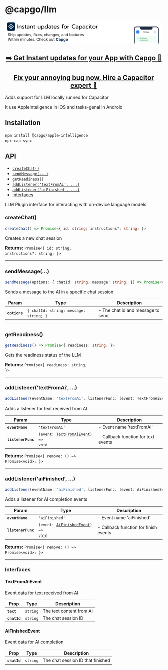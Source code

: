 # @capgo/llm

<a href="https://capgo.app/"><img src='https://raw.githubusercontent.com/Cap-go/capgo/main/assets/capgo_banner.png' alt='Capgo - Instant updates for capacitor'/></a>

<div align="center">
  <h2><a href="https://capgo.app/?ref=plugin"> ➡️ Get Instant updates for your App with Capgo 🚀</a></h2>
  <h2><a href="https://capgo.app/consulting/?ref=plugin"> Fix your annoying bug now, Hire a Capacitor expert 💪</a></h2>
</div>

Adds support for LLM locally runned for Capacitor

It use AppleInteligence in IOS and tasks-genai in Android

## Installation

```bash
npm install @capgo/apple-intelligence
npx cap sync
```

## API

<docgen-index>

* [`createChat()`](#createchat)
* [`sendMessage(...)`](#sendmessage)
* [`getReadiness()`](#getreadiness)
* [`addListener('textFromAi', ...)`](#addlistenertextfromai-)
* [`addListener('aiFinished', ...)`](#addlisteneraifinished-)
* [Interfaces](#interfaces)

</docgen-index>

<docgen-api>
<!--Update the source file JSDoc comments and rerun docgen to update the docs below-->

LLM Plugin interface for interacting with on-device language models

### createChat()

```typescript
createChat() => Promise<{ id: string; instructions?: string; }>
```

Creates a new chat session

**Returns:** <code>Promise&lt;{ id: string; instructions?: string; }&gt;</code>

--------------------


### sendMessage(...)

```typescript
sendMessage(options: { chatId: string; message: string; }) => Promise<void>
```

Sends a message to the AI in a specific chat session

| Param         | Type                                              | Description                       |
| ------------- | ------------------------------------------------- | --------------------------------- |
| **`options`** | <code>{ chatId: string; message: string; }</code> | - The chat id and message to send |

--------------------


### getReadiness()

```typescript
getReadiness() => Promise<{ readiness: string; }>
```

Gets the readiness status of the LLM

**Returns:** <code>Promise&lt;{ readiness: string; }&gt;</code>

--------------------


### addListener('textFromAi', ...)

```typescript
addListener(eventName: 'textFromAi', listenerFunc: (event: TextFromAiEvent) => void) => Promise<{ remove: () => Promise<void>; }>
```

Adds a listener for text received from AI

| Param              | Type                                                                            | Description                         |
| ------------------ | ------------------------------------------------------------------------------- | ----------------------------------- |
| **`eventName`**    | <code>'textFromAi'</code>                                                       | - Event name 'textFromAi'           |
| **`listenerFunc`** | <code>(event: <a href="#textfromaievent">TextFromAiEvent</a>) =&gt; void</code> | - Callback function for text events |

**Returns:** <code>Promise&lt;{ remove: () =&gt; Promise&lt;void&gt;; }&gt;</code>

--------------------


### addListener('aiFinished', ...)

```typescript
addListener(eventName: 'aiFinished', listenerFunc: (event: AiFinishedEvent) => void) => Promise<{ remove: () => Promise<void>; }>
```

Adds a listener for AI completion events

| Param              | Type                                                                            | Description                           |
| ------------------ | ------------------------------------------------------------------------------- | ------------------------------------- |
| **`eventName`**    | <code>'aiFinished'</code>                                                       | - Event name 'aiFinished'             |
| **`listenerFunc`** | <code>(event: <a href="#aifinishedevent">AiFinishedEvent</a>) =&gt; void</code> | - Callback function for finish events |

**Returns:** <code>Promise&lt;{ remove: () =&gt; Promise&lt;void&gt;; }&gt;</code>

--------------------


### Interfaces


#### TextFromAiEvent

Event data for text received from AI

| Prop         | Type                | Description              |
| ------------ | ------------------- | ------------------------ |
| **`text`**   | <code>string</code> | The text content from AI |
| **`chatId`** | <code>string</code> | The chat session ID      |


#### AiFinishedEvent

Event data for AI completion

| Prop         | Type                | Description                       |
| ------------ | ------------------- | --------------------------------- |
| **`chatId`** | <code>string</code> | The chat session ID that finished |

</docgen-api>
